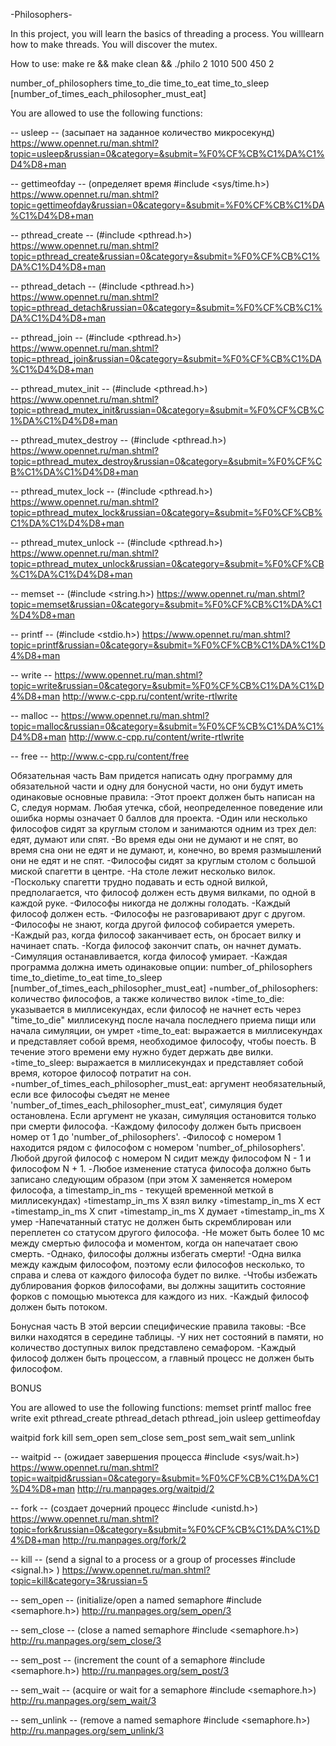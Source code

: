 -Philosophers-

In this project, you will learn the basics of threading a process.
You willlearn how to make threads. You will discover the mutex.


How to use:		make re && make clean && ./philo 2 1010 500 450 2 

number_of_philosophers
time_to_die
time_to_eat
time_to_sleep
[number_of_times_each_philosopher_must_eat]

You are allowed to use the following functions:

-- usleep -- (засыпает на заданное количество микросекунд)
https://www.opennet.ru/man.shtml?topic=usleep&russian=0&category=&submit=%F0%CF%CB%C1%DA%C1%D4%D8+man

-- gettimeofday -- (определяет время  #include <sys/time.h>)
https://www.opennet.ru/man.shtml?topic=gettimeofday&russian=0&category=&submit=%F0%CF%CB%C1%DA%C1%D4%D8+man

-- pthread_create -- (#include <pthread.h>)
https://www.opennet.ru/man.shtml?topic=pthread_create&russian=0&category=&submit=%F0%CF%CB%C1%DA%C1%D4%D8+man

-- pthread_detach -- (#include <pthread.h>)
https://www.opennet.ru/man.shtml?topic=pthread_detach&russian=0&category=&submit=%F0%CF%CB%C1%DA%C1%D4%D8+man

-- pthread_join -- (#include <pthread.h>)
https://www.opennet.ru/man.shtml?topic=pthread_join&russian=0&category=&submit=%F0%CF%CB%C1%DA%C1%D4%D8+man

-- pthread_mutex_init -- (#include <pthread.h>)
https://www.opennet.ru/man.shtml?topic=pthread_mutex_init&russian=0&category=&submit=%F0%CF%CB%C1%DA%C1%D4%D8+man

-- pthread_mutex_destroy -- (#include <pthread.h>)
https://www.opennet.ru/man.shtml?topic=pthread_mutex_destroy&russian=0&category=&submit=%F0%CF%CB%C1%DA%C1%D4%D8+man

-- pthread_mutex_lock -- (#include <pthread.h>)
https://www.opennet.ru/man.shtml?topic=pthread_mutex_lock&russian=0&category=&submit=%F0%CF%CB%C1%DA%C1%D4%D8+man

-- pthread_mutex_unlock -- (#include <pthread.h>)
https://www.opennet.ru/man.shtml?topic=pthread_mutex_unlock&russian=0&category=&submit=%F0%CF%CB%C1%DA%C1%D4%D8+man

-- memset -- (#include <string.h>)
https://www.opennet.ru/man.shtml?topic=memset&russian=0&category=&submit=%F0%CF%CB%C1%DA%C1%D4%D8+man

-- printf -- (#include <stdio.h>)
https://www.opennet.ru/man.shtml?topic=printf&russian=0&category=&submit=%F0%CF%CB%C1%DA%C1%D4%D8+man

-- write --
https://www.opennet.ru/man.shtml?topic=write&russian=0&category=&submit=%F0%CF%CB%C1%DA%C1%D4%D8+man
http://www.c-cpp.ru/content/write-rtlwrite

-- malloc --
https://www.opennet.ru/man.shtml?topic=malloc&russian=0&category=&submit=%F0%CF%CB%C1%DA%C1%D4%D8+man
http://www.c-cpp.ru/content/write-rtlwrite

-- free --
http://www.c-cpp.ru/content/free


Обязательная часть
Вам придется написать одну программу для обязательной части и одну для бонусной части, но они будут иметь одинаковые основные правила:
-Этот проект должен быть написан на C, следуя нормам. Любая утечка, сбой, неопределенное поведение или ошибка нормы означает 0 баллов для проекта.
-Один или несколько философов сидят за круглым столом и занимаются одним из трех дел: едят, думают или спят.
-Во время еды они не думают и не спят, во время сна они не едят и не думают, и, конечно, во время размышлений они не едят и не спят.
-Философы сидят за круглым столом с большой миской спагетти в центре.
-На столе лежит несколько вилок.
-Поскольку спагетти трудно подавать и есть одной вилкой, предполагается, что философ должен есть двумя вилками, по одной в каждой руке.
-Философы никогда не должны голодать.
-Каждый философ должен есть.
-Философы не разговаривают друг с другом.
-Философы не знают, когда другой философ собирается умереть.
-Каждый раз, когда философ заканчивает есть, он бросает вилку и начинает спать.
-Когда философ закончит спать, он начнет думать.
-Симуляция останавливается, когда философ умирает.
-Каждая программа должна иметь одинаковые опции: number_of_philosophers time_to_dietime_to_eat time_to_sleep [number_of_times_each_philosopher_must_eat]
  ◦number_of_philosophers: количество философов, а также количество вилок
  ◦time_to_die: указывается в миллисекундах, если философ не начнет есть через "time_to_die" миллисекунд после начала последнего приема пищи или начала симуляции, он умрет
  ◦time_to_eat: выражается в миллисекундах и представляет собой время, необходимое философу, чтобы поесть. В течение этого времени ему нужно будет держать две вилки.
  ◦time_to_sleep: выражается в миллисекундах и представляет собой время, которое философ потратит на сон.
  ◦number_of_times_each_philosopher_must_eat: аргумент необязательный, если все философы съедят не менее 'number_of_times_each_philosopher_must_eat', симуляция будет остановлена. Если аргумент не указан, симуляция остановится только при смерти философа.
-Каждому философу должен быть присвоен номер от 1 до 'number_of_philosophers'.
-Философ с номером 1 находится рядом с философом с номером 'number_of_philosophers'. Любой другой философ с номером N сидит между философом N - 1 и философом N + 1.
-Любое изменение статуса философа должно быть записано следующим образом (при этом X заменяется номером философа, а timestamp_in_ms - текущей временной меткой в миллисекундах)
  ◦timestamp_in_ms X взял вилку
  ◦timestamp_in_ms X ест
  ◦timestamp_in_ms X спит
  ◦timestamp_in_ms X думает
  ◦timestamp_in_ms X умер
-Напечатанный статус не должен быть скремблирован или переплетен со статусом другого философа.
-Не может быть более 10 мс между смертью философа и моментом, когда он напечатает свою смерть.
-Однако, философы должны избегать смерти!
-Одна вилка между каждым философом, поэтому если философов несколько, то справа и слева от каждого философа будет по вилке.
-Чтобы избежать дублирования форков философами, вы должны защитить состояние форков с помощью мьютекса для каждого из них.
-Каждый философ должен быть потоком.

Бонусная часть
В этой версии специфические правила таковы:
-Все вилки находятся в середине таблицы.
-У них нет состояний в памяти, но количество доступных вилок представлено семафором.
-Каждый философ должен быть процессом, а главный процесс не должен быть философом.


BONUS

You are allowed to use the following functions:
memset
printf
malloc
free
write
exit
pthread_create
pthread_detach
pthread_join
usleep
gettimeofday

waitpid
fork
kill
sem_open
sem_close
sem_post
sem_wait
sem_unlink

-- waitpid -- (ожидает завершения процесса  #include <sys/wait.h>)
https://www.opennet.ru/man.shtml?topic=waitpid&russian=0&category=&submit=%F0%CF%CB%C1%DA%C1%D4%D8+man
http://ru.manpages.org/waitpid/2

-- fork -- (создает дочерний процесс #include <unistd.h>)
https://www.opennet.ru/man.shtml?topic=fork&russian=0&category=&submit=%F0%CF%CB%C1%DA%C1%D4%D8+man
http://ru.manpages.org/fork/2

-- kill -- (send a signal to a process or a group of processes #include <signal.h> )
https://www.opennet.ru/man.shtml?topic=kill&category=3&russian=5

-- sem_open -- (initialize/open a named semaphore #include <semaphore.h>)
http://ru.manpages.org/sem_open/3

-- sem_close -- (close a named semaphore #include <semaphore.h>)
http://ru.manpages.org/sem_close/3

-- sem_post -- (increment the count of a semaphore #include <semaphore.h>)
http://ru.manpages.org/sem_post/3

-- sem_wait -- (acquire or wait for a semaphore  #include <semaphore.h>)
http://ru.manpages.org/sem_wait/3

-- sem_unlink -- (remove a named semaphore #include <semaphore.h>)
http://ru.manpages.org/sem_unlink/3
